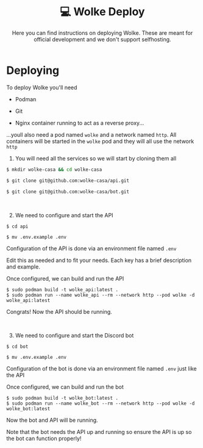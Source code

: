 <div align="center">
    <h1>💻 Wolke Deploy</h1>
    Here you can find instructions on deploying Wolke. These are meant for official development and we don't support selfhosting.
    <br>
    <br>
</div>

# Deploying

To deploy Wolke you'll need

- Podman

- Git

- Nginx container running to act as a reverse proxy...

...youll also need a pod named `wolke` and a network named `http`. All containers will be started in the 
`wolke` pod and they will all use the network `http`

1. You will need all the services so we will start by cloning them all


```sh
$ mkdir wolke-casa && cd wolke-casa

$ git clone git@github.com:wolke-casa/api.git

$ git clone git@github.com:wolke-casa/bot.git
```

<br>

2. We need to configure and start the API

```
$ cd api

$ mv .env.example .env
```

Configuration of the API is done via an environment file named `.env` 

Edit this as needed and to fit your needs. Each key has a brief description and example.

Once configured, we can build and run the API

```
$ sudo podman build -t wolke_api:latest .
$ sudo podman run --name wolke_api --rm --network http --pod wolke -d wolke_api:latest
```

Congrats! Now the API should be running.

<br>

3. We need to configure and start the Discord bot

```
$ cd bot

$ mv .env.example .env
```

Configuration of the bot is done via an environment file named `.env` just like the API

Once configured, we can build and run the bot

```
$ sudo podman build -t wolke_bot:latest .
$ sudo podman run --name wolke_bot --rm --network http --pod wolke -d wolke_bot:latest
```

Now the bot and API will be running. 

Note that the bot needs the API up and running so ensure the API is up so the bot can function properly!
